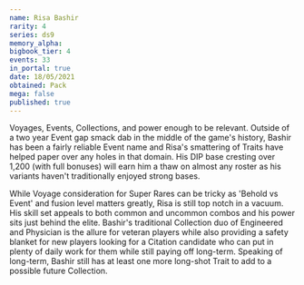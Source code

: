 ```yaml
---
name: Risa Bashir
rarity: 4
series: ds9
memory_alpha:
bigbook_tier: 4
events: 33
in_portal: true
date: 18/05/2021
obtained: Pack
mega: false
published: true
---
```


Voyages, Events, Collections, and power enough to be relevant. Outside of a two year Event gap smack dab in the middle of the game's history, Bashir has been a fairly reliable Event name and Risa's smattering of Traits have helped paper over any holes in that domain. His DIP base cresting over 1,200 (with full bonuses) will earn him a thaw on almost any roster as his variants haven't traditionally enjoyed strong bases. 

While Voyage consideration for Super Rares can be tricky as 'Behold vs Event' and fusion level matters greatly, Risa is still top notch in a vacuum. His skill set appeals to both common and uncommon combos and his power sits just behind the elite. Bashir's traditional Collection duo of Engineered and Physician is the allure for veteran players while also providing a safety blanket for new players looking for a Citation candidate who can put in plenty of daily work for them while still paying off long-term. Speaking of long-term, Bashir still has at least one more long-shot Trait to add to a possible future Collection.
